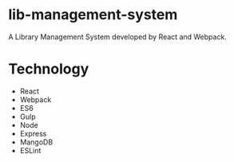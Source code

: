 # lib-management-system
A Library Management System developed by React and Webpack.

# Technology

- React
- Webpack
- ES6
- Gulp
- Node
- Express
- MangoDB
- ESLint
